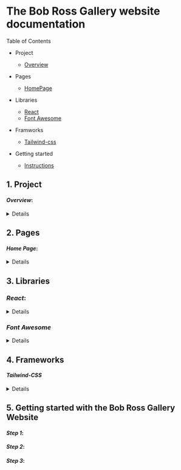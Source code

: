 # The Bob Ross Gallery website documentation

Table of Contents

- Project
  - [Overview](#1-project)

- Pages
  - [HomePage](#2-pages)

- Libraries
    - [React](#react)
    - [Font Awesome](#font-awesome)

- Framworks
    - [Tailwind-css](#tailwind-css)

- Getting started
    - [Instructions](#5-getting-started-with-the-bob-ross-gallery-website)

## 1. Project
#### *Overview*:

<details>
    "The Bob Ross Gallery website is an online platform dedicated to celebrating the life and artistic legacy of the iconic American painter, Bob Ross. This website serves as a digital gallery where visitors can immerse themselves in the beauty of Bob Ross's timeless landscapes and learn about his unique 'wet-on-wet' oil painting technique. Explore a vast collection of his tranquil and inspiring artworks, discover the man behind the 'Joy of Painting' television series, and find resources to further your own creative journey. Whether you're an art enthusiast, a Bob Ross fan, or someone seeking a peaceful escape into the world of art, The Bob Ross Gallery website offers a serene and informative experience."
</details>

## 2. Pages
#### *Home Page*:

<details>

##### *Description:*

The HomePage component serves as the home page for 'The Bob Ross Gallery' website, providing users with a welcoming and visually appealing introduction to the site. This React function component integrates various essential elements of the website, including the navigation bar, a captivating header section, listings of Bob Ross's artworks, and a footer.

##### *Components Used:*

###### *Navbar:* 

- The navigation bar offers users easy access to various sections of the website, enhancing navigation and user experience.

###### *Header:* 

- The header section introduces the website's theme and sets the tone for visitors, inviting them to explore the world of Bob Ross's art.

###### *Listings:*

 - This section showcases Bob Ross's artworks, allowing users to browse and enjoy his creations.

 ###### *Footer:*

- The footer provides important information and links, ensuring a comprehensive user experience.

###### *Layout and Styling:*

- The component utilizes CSS classes to control the layout and styling, including background color.

###### *Usage:*

- The HomePage component is integrated into the website's routing system to serve as the main entry point for visitors.

###### *Key Features:*

- Efficiently combines essential website sections for a cohesive and engaging user experience.

- Implements a responsive and visually pleasing layout.

- Incorporates other React components for modularity and maintainability.

###### *Example Usage:*

![alt text](./documentation-images/HomePage-component-example.jpeg)

</details>

## 3. Libraries
### *React*:
<details>

### Available Scripts

In the project directory, you can run:

### `npm start`

Runs the app in the development mode.\
Open [http://localhost:3000](http://localhost:3000) to view it in your browser.

The page will reload when you make changes.\
You may also see any lint errors in the console.

### `npm test`

Launches the test runner in the interactive watch mode.\
See the section about [running tests](https://facebook.github.io/create-react-app/docs/running-tests) for more information.

### `npm run build`

Builds the app for production to the `build` folder.\
It correctly bundles React in production mode and optimizes the build for the best performance.

The build is minified and the filenames include the hashes.\
Your app is ready to be deployed!

See the section about [deployment](https://facebook.github.io/create-react-app/docs/deployment) for more information.

### `npm run eject`

**Note: this is a one-way operation. Once you `eject`, you can't go back!**

If you aren't satisfied with the build tool and configuration choices, you can `eject` at any time. This command will remove the single build dependency from your project.

Instead, it will copy all the configuration files and the transitive dependencies (webpack, Babel, ESLint, etc) right into your project so you have full control over them. All of the commands except `eject` will still work, but they will point to the copied scripts so you can tweak them. At this point you're on your own.

You don't have to ever use `eject`. The curated feature set is suitable for small and middle deployments, and you shouldn't feel obligated to use this feature. However we understand that this tool wouldn't be useful if you couldn't customize it when you are ready for it.

## Learn More

You can learn more in the [Create React App documentation](https://facebook.github.io/create-react-app/docs/getting-started).

To learn React, check out the [React documentation](https://reactjs.org/).

### Code Splitting

This section has moved here: [https://facebook.github.io/create-react-app/docs/code-splitting](https://facebook.github.io/create-react-app/docs/code-splitting)

### Analyzing the Bundle Size

This section has moved here: [https://facebook.github.io/create-react-app/docs/analyzing-the-bundle-size](https://facebook.github.io/create-react-app/docs/analyzing-the-bundle-size)

### Making a Progressive Web App

This section has moved here: [https://facebook.github.io/create-react-app/docs/making-a-progressive-web-app](https://facebook.github.io/create-react-app/docs/making-a-progressive-web-app)

### Advanced Configuration

This section has moved here: [https://facebook.github.io/create-react-app/docs/advanced-configuration](https://facebook.github.io/create-react-app/docs/advanced-configuration)

### Deployment

This section has moved here: [https://facebook.github.io/create-react-app/docs/deployment](https://facebook.github.io/create-react-app/docs/deployment)

### `npm run build` fails to minify

This section has moved here: [https://facebook.github.io/create-react-app/docs/troubleshooting#npm-run-build-fails-to-minify](https://facebook.github.io/create-react-app/docs/troubleshooting#npm-run-build-fails-to-minify)

</details>

### *Font Awesome*

<details>
The incorporation of the Font Awesome library into 'The Bob Ross Gallery website' is a valuable enhancement that adds a touch of creativity and functionality to our project. Font Awesome offers an extensive selection of scalable icons and symbols that perfectly complement the artistic and user-friendly nature of our website. These icons not only enhance the visual appeal but also serve as intuitive navigation aids, making it easier for visitors to explore Bob Ross's beautiful artworks and resources. From paintbrush icons to social media links, Font Awesome simplifies the process of creating an aesthetically pleasing and informative online art gallery. Its versatility ensures that our website is both engaging and user-centric, contributing to a delightful browsing experience for art enthusiasts and fans of Bob Ross.<br></br>

Visit Font Awesome for [documentation](https://fontawesome.com/).

</details>

## 4. Frameworks
#### *Tailwind-CSS*

<details>
The integration of the Tailwind CSS library within 'The Bob Ross Gallery website' is an invaluable asset to our project. Tailwind CSS offers a highly efficient and customizable way to design and style our website, enabling us to maintain a clean and responsive user interface. Its utility-first approach streamlines the development process, allowing for the rapid creation and management of UI components and layouts. Tailwind CSS not only ensures a visually pleasing design but also enhances the user experience by optimizing performance and responsiveness. With its extensive collection of pre-built styles and utility classes, Tailwind CSS empowers our project to deliver an elegant, efficient, and enjoyable online gallery for art enthusiasts and Bob Ross fans alike.<br></br>

Visit Tailwind-CSS [documentation](https://tailwindcss.com/docs/installation).
</details>

## 5. Getting started with the Bob Ross Gallery Website
#### *Step 1*:
#### *Step 2*:
#### *Step 3*:



